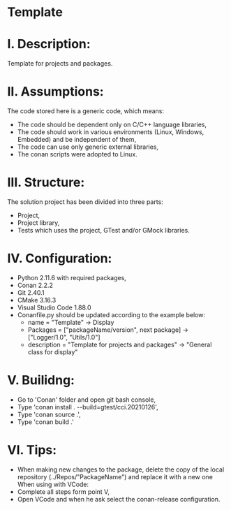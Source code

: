 # Template

# I. Description:
Template for projects and packages.

# II. Assumptions:
The code stored here is a generic code, which means:
- The code should be dependent only on C/C++ language libraries,
- The code should work in various environments (Linux, Windows, Embedded) and be independent of them,
- The code can use only generic external libraries,
- The conan scripts were adopted to Linux.

# III. Structure:
The solution project has been divided into three parts:
- Project,
- Project library,
- Tests which uses the project, GTest and/or GMock libraries.

# IV. Configuration:
- Python 2.11.6 with required packages,
- Conan 2.2.2
- Git 2.40.1
- CMake 3.16.3
- Visual Studio Code 1.88.0
- Conanfile.py should be updated according to the example below:
  - name        = "Template"                            -> Display
  - Packages    = ["packageName/version", next package] -> ["Logger/1.0", "Utils/1.0"]
  - description = "Template for projects and packages"  -> "General class for display"

# V. Builidng:
- Go to 'Conan' folder and open git bash console,
- Type 'conan install . --build=gtest/cci.20210126',
- Type 'conan source .',
- Type 'conan build .'

# VI. Tips:
- When making new changes to the package, delete the copy of the local repository (../Repos/"PackageName") and replace it with a new one
When using with VCode:
- Complete all steps form point V,
- Open VCode and when he ask select the conan-release configuration.

